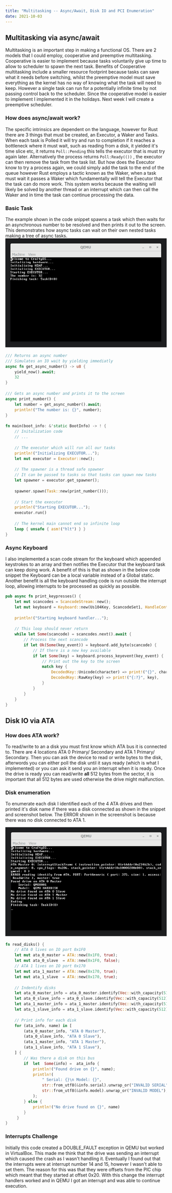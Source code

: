 ```yaml
---
title: "Multitasking -- Async/Await, Disk IO and PCI Enumeration"
date: 2021-10-03
---
```


## Multitasking via async/await
Multitasking is an important step in making a functional OS. There are 2 models that I could employ, cooperative and preemptive multitasking. Cooperative is easier to implement because tasks voluntarily give up time to allow to scheduler to spawn the next task. Benefits of Cooperative multitasking include a smaller resource footprint because tasks can save what it needs before switching, whilst the preemptive model must save everything as the kernel has no way of knowing what the task will need to keep. However a single task can run for a potentially infinite time by not passing control back to the scheduler. Since the cooperative model is easier to implement I implemented it in the holidays. Next week I will create a preemptive scheduler.

### How does async/await work?
The specific intrinsics are dependent on the language, however for Rust there are 3 things that must be created, an Executor, a Waker and Tasks. When each task is Polled it will try and run to completion if it reaches a bottleneck where it must wait, such as reading from a disk, it yielded it's time slice etc, it returns ```Poll::Pending``` this tells the executor that is must try again later. Alternatively the process returns ```Poll:Ready(())``` , the executor can then remove the task from the task list. But how does the Executor know to try a process again, we could simply add the task to the end of the queue however Rust employs a tactic known as the Waker, when a task must wait it passes a Waker which fundamentally will tell the Executor that the task can do more work. This system works because the waiting will likely be solved by another thread or an interrupt which can then call the Waker and in time the task can continue processing the data.

### Basic Task
The example shown in the code snippet spawns a task which then waits for an asynchronous number to be resolved and then prints it out to the screen. This demonstrates how async tasks can wait on their own nested tasks making a tree of async tasks.
![Basic task screenshot](async.png "Basic task screenshot")
```rust
/// Returns an async number
/// Simulates an IO wait by yielding immediatly
async fn get_async_number() -> u8 {
	yield_now().await;
	32
}

/// Gets an async number and prints it to the screen
async print_number() {
	let number = get_async_number().await;
	println!("The number is: {}", number);
}

fn main(boot_info: &'static BootInfo) -> ! {
	// Initalization code
	// ...
	
	// The executor which will run all our tasks
	println!("Initializing EXECUTOR...");
	let mut executor = Executor::new();
	
	// The spawner is a thread safe spawner
	// It can be passed to tasks so that tasks can spawn new tasks
	let spawner = executor.get_spawner();

	spawner.spawn(Task::new(print_number()));

	// Start the executor
	println!("Starting EXECUTOR...");
	executor.run()

	// The kernel main cannot end so infinite loop
	loop { unsafe { asm!("hlt") } }
}
```

### Async Keyboard
I also implemented a scan code stream for the keyboard which appended keystrokes to an array and then notifies the Executor that the keyboard task can keep doing work. A benefit of this is that as shown in the below code snippet the Keyboard can be a local variable instead of a Global static. Another benefit is all the keyboard handling code is run outside the interrupt loop, allowing interrupts to be processed as quickly as possible.

```rust
pub async fn print_keypresses() {
    let mut scancodes = ScancodeStream::new();
    let mut keyboard = Keyboard::new(Us104Key, ScancodeSet1, HandleControl::Ignore);

    println!("Starting keyboard handler...");

    // This loop should never return
    while let Some(scancode) = scancodes.next().await {
        // Process the next scancode
        if let Ok(Some(key_event)) = keyboard.add_byte(scancode) {
            // If there is a new key available
            if let Some(key) = keyboard.process_keyevent(key_event) {
                // Print out the key to the screen
                match key {
                    DecodedKey::Unicode(character) => print!("{}", character),
                    DecodedKey::RawKey(key) => print!("{:?}", key),
                }
            }
        }
    }
}
```

## Disk IO via ATA

### How does ATA work?
To read/write to an a disk you must first know which ATA bus it is connected to. There are 4 locations ATA 0 Primary/ Secondary and ATA 1 Primary/ Secondary. Then you can ask the device to read or write bytes to the disk, afterwords you can either poll the disk until it says ready (which is what I implemented) or you can ask it send you an interrupt when it is ready. Once the drive is ready you can read/write **all** 512 bytes from the sector, it is important that all 512 bytes are used otherwise the drive might malfunction. 

### Disk enumeration
To enumerate each disk I identified each of the 4 ATA drives and then printed it's disk name if there was a disk connected as shown in the snippet and screenshot below. The ERROR shown in the screenshot is because there was no disk connected to ATA 1. 

!["ATA disk enumeration screenshot"](ATA.png "ATA disk enumeration screenshot")

```rust
fn read_disks() {
	// ATA 0 lives on IO port 0x1F0
	let mut ata_0_master = ATA::new(0x1F0, true);
	let mut ata_0_slave  = ATA::new(0x1F0, false);
	// ATA 1 lives on IO port 0x170
	let mut ata_1_master = ATA::new(0x170, true);
	let mut ata_1_slave  = ATA::new(0x170, true);
	
	// Indentify disks
	let ata_0_master_info = ata_0_master.identify(Vec::with_capacity(512));
	let ata_0_slave_info = ata_0_slave.identify(Vec::with_capacity(512));
	let ata_1_master_info = ata_1_master.identify(Vec::with_capacity(512));
	let ata_1_slave_info = ata_1_slave.identify(Vec::with_capacity(512));

	// Print info for each disk
	for (ata_info, name) in [
		(ata_0_master_info, "ATA 0 Master"),
		(ata_0_slave_info, "ATA 0 Slave"),
		(ata_1_master_info, "ATA 1 Master"),
		(ata_1_slave_info, "ATA 1 Slave"),
	] {
        // Was there a disk on this bus
		if  let  Some(info) =  ata_info {
			println!("Found drive on {}", name);
			println!(
				" Serial: {}\n Model: {}",
				str::from_utf8(&info.serial).unwrap_or("INVALID SERIAL"),
				str::from_utf8(&info.model).unwrap_or("INVALID MODEL"),
			);
        } else {
            println!("No drive found on {}", name)
        }
	 }
}
```
### Interrupts Challenge
Initially this code created a DOUBLE_FAULT exception in QEMU but worked in VirtualBox. This made me think that the drive was sending an interrupt which caused the crash as I wasn't handling it. Eventually I found out that the interrupts were at interrupt number 14 and 15, however I wasn't able to set them. The reason for this was that they were offsets from the PIC chip which meant that they started at offset 0x20. With this change the interrupt handlers worked and in QEMU I got an interrupt and was able to continue execution.

